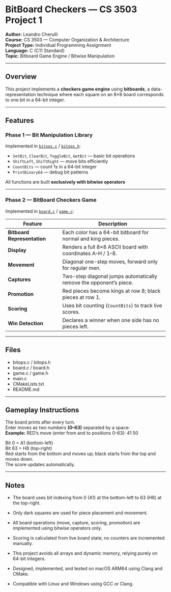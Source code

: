 # BitBoard Checkers — CS 3503 Project 1

**Author:** Leandro Cherulli  
**Course:** CS 3503 — Computer Organization & Architecture  
**Project Type:** Individual Programming Assignment  
**Language:** C (C11 Standard)  
**Topic:** Bitboard Game Engine / Bitwise Manipulation  

---

## Overview

This project implements a **checkers game engine** using **bitboards**, a data-representation technique where each square on an 8×8 board corresponds to one bit in a 64-bit integer.  

---

## Features

### Phase 1 — Bit Manipulation Library
Implemented in [`bitops.c`](./bitops.c) / [`bitops.h`](./bitops.h):

- `SetBit`, `ClearBit`, `ToggleBit`, `GetBit` — basic bit operations  
- `ShiftLeft`, `ShiftRight` — move bits efficiently  
- `CountBits` — count 1s in a 64-bit integer  
- `PrintBinary64` — debug bit patterns  

All functions are built **exclusively with bitwise operators**

---

### Phase 2 — BitBoard Checkers Game

Implemented in [`board.c`](./board.c) / [`game.c`](./game.c):

| Feature | Description |
|----------|-------------|
| **Bitboard Representation** | Each color has a 64-bit bitboard for normal and king pieces. |
| **Display** | Renders a full 8×8 ASCII board with coordinates A–H / 1–8. |
| **Movement** | Diagonal one-step moves, forward only for regular men. |
| **Captures** | Two-step diagonal jumps automatically remove the opponent’s piece. |
| **Promotion** | Red pieces become kings at row 8; black pieces at row 1. |
| **Scoring** | Uses bit counting (`CountBits`) to track live scores. |
| **Win Detection** | Declares a winner when one side has no pieces left. |

---

## Files

- bitops.c / bitops.h
- board.c  / board.h      
- game.c   / game.h  
- main.c   
- CMakeLists.txt
- README.md

---

## Gameplay Instructions

The board prints after every turn.  
Enter moves as two numbers **(0–63)** separated by a space:  
**Example:** RED’s move (enter from and to positions 0–63): 41 50  

Bit 0 = A1 (bottom-left)  
Bit 63 = H8 (top-right)  
Red starts from the bottom and moves up; black starts from the top and moves down.  
The score updates automatically.  
 
---

## Notes

- The board uses bit indexing from 0 (A1) at the bottom-left to 63 (H8) at the top-right.
- Only dark squares are used for piece placement and movement.
- All board operations (move, capture, scoring, promotion) are implemented using bitwise operators only.  

- Scoring is calculated from live board state; no counters are incremented manually.
- This project avoids all arrays and dynamic memory, relying purely on 64-bit integers.  

- Designed, implemented, and tested on macOS ARM64 using Clang and CMake.
- Compatible with Linux and Windows using GCC or Clang.
